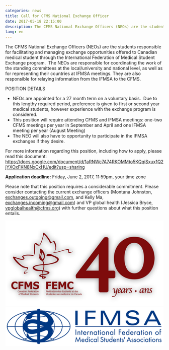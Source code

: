 ```yaml
---
categories: news
title: Call for CFMS National Exchange Officer
date: 2017-05-18 22:15:00
description: The CFMS National Exchange Officers (NEOs) are the students responsible for facilitating and managing exchange opportunities offered to Canadian medical student through the International Federation of Medical Student Exchange program.
lang: en
---
```



The CFMS National Exchange Officers (NEOs) are the students responsible for facilitating and managing exchange opportunities offered to Canadian medical student through the International Federation of Medical Student Exchange program.  The NEOs are responsible for coordinating the work of the standing committees at the local/university and national level, as well as for representing their countries at IFMSA meetings. They are also responsible for relaying information from the IFMSA to the CFMS.

POSITION DETAILS

* NEOs are appointed for a 27 month term on a voluntary basis.  Due to this lengthy required period, preference is given to first or second year medical students, however experience with the exchange program is considered.
* This position will require attending CFMS and IFMSA meetings: one-two CFMS meetings per year in September and April and one IFMSA meeting per year (August Meeting)
* The NEO will also have to opportunity to participate in the IFMSA exchanges if they desire.

For more information regarding this position, including how to apply, please read this document: https://docs.google.com/document/d/1aRNWc7A74RKOMMto5KQqiSxux1Q2jYXOxFKN8NxCxHU/edit?usp=sharing

**Application deadline:** Friday, June 2, 2017, 11:59pm, your time zone

Please note that this position requires a considerable commitment. Please consider contacting the current exchange officers (Montana Johnston, exchanges.outgoing@gmail.com, and Kelly Ma, exchanges.incoming@gmail.com) and VP global health (Jessica Bryce, vpglobalhealth@cfms.org) with further questions about what this position entails.

![](/uploads/versions/40th-anniversary-logo---x----640-347x---.jpg)![](/uploads/versions/ifmsa-logo---x----1026-251x---.png)